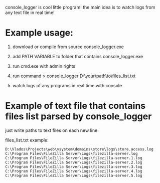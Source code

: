 console_logger is cool little program! 
the main idea is to watch logs from any text file in real time! 

# Example usage:
1) download or compile from source console_logger.exe

2) add PATH VARIABLE to folder that contains console_logger.exe

3) run cmd.exe with admin rights

4) run command > console_logger D:\your\path\to\files_list.txt

5) watch logs of any programs in real time with console


# Example of text file that contains files list parsed by console_logger

just write paths to text files on each new line 

files_list.txt example:
```
D:\Vlados\Projects\web\vsystem\domains\store\logs\store.access.log
C:\Program Files\FileZilla Server\Logs\filezilla-server.log
C:\Program Files\FileZilla Server\Logs\filezilla-server.1.log
C:\Program Files\FileZilla Server\Logs\filezilla-server.2.log
C:\Program Files\FileZilla Server\Logs\filezilla-server.3.log
C:\Program Files\FileZilla Server\Logs\filezilla-server.4.log
C:\Program Files\FileZilla Server\Logs\filezilla-server.5.log
```

